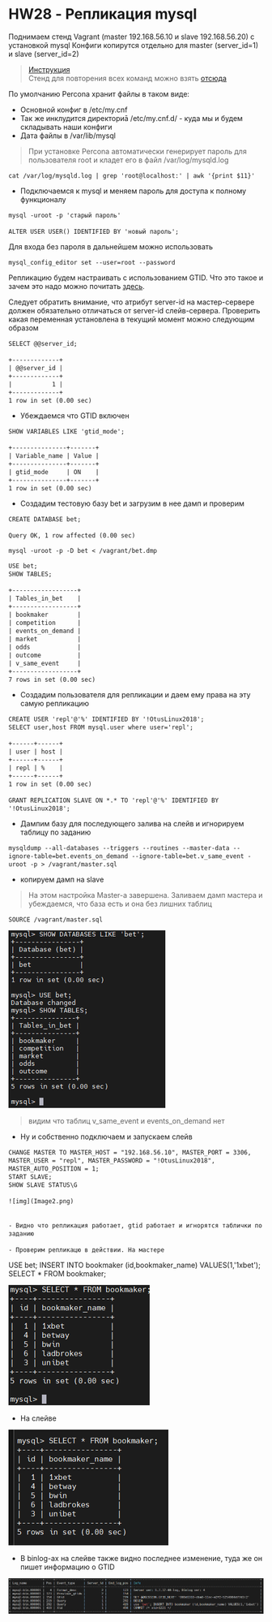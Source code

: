 # HW28 - Репликация mysql

Поднимаем стенд Vagrant (master 192.168.56.10 и slave 192.168.56.20) с установкой mysql
Конфиги копирутся отдельно для master (server_id=1) и slave (server_id=2)

> [Инструкция](https://www.percona.com/doc/percona-server/5.7/installation/yum_repo.html#installing-percona-server-from-percona-yum-repository)  
> Cтенд для повторения всех команд можно взять [отсюда](https://gitlab.com/otus_linux/stands-mysql)

По умолчанию Percona хранит файлы в таком виде:

- Основной конфиг в /etc/my.cnf
- Так же инклудится директориā /etc/my.cnf.d/ - куда мы и будем складывать наши конфиги
- Дата файлы в /var/lib/mysql



> При установке Percona автоматически генерирует пароль для пользователя root и кладет его в файл /var/log/mysqld.log

```
cat /var/log/mysqld.log | grep 'root@localhost:' | awk '{print $11}'
```

- Подключаемся к mysql и меняем пароль для доступа к полному функционалу

```
mysql -uroot -p 'старый пароль'

ALTER USER USER() IDENTIFIED BY 'новый пароль';
```
Для входа без пароля в дальнейшем можно использовать
```
mysql_config_editor set --user=root --password
```

Репликацию будем настраивать с использованием GTID. Что это такое и зачем это надо можно почитать [здесь](https://dev.mysql.com/doc/refman/5.6/en/replication-gtids-concepts.html).

Следует обратить внимание, что атрибут server-id на мастер-сервере должен обязательно отличаться от server-id слейв-сервера. Проверить какая переменная установлена в текущий момент можно следующим образом

```
SELECT @@server_id;

+-------------+
| @@server_id |
+-------------+
|           1 |
+-------------+
1 row in set (0.00 sec)
```

- Убеждаемся что GTID включен

```
SHOW VARIABLES LIKE 'gtid_mode';

+---------------+-------+
| Variable_name | Value |
+---------------+-------+
| gtid_mode     | ON    |
+---------------+-------+
1 row in set (0.00 sec)
```

- Создадим тестовую базу bet и загрузим в нее дамп и проверим

```
CREATE DATABASE bet;

Query OK, 1 row affected (0.00 sec)
```

```
mysql -uroot -p -D bet < /vagrant/bet.dmp
```

```
USE bet;
SHOW TABLES;

+------------------+
| Tables_in_bet    |
+------------------+
| bookmaker        |
| competition      |
| events_on_demand |
| market           |
| odds             |
| outcome          |
| v_same_event     |
+------------------+
7 rows in set (0.00 sec)
```

- Создадим пользователя для репликации и даем ему права на эту самую репликацию

```
CREATE USER 'repl'@'%' IDENTIFIED BY '!OtusLinux2018';
SELECT user,host FROM mysql.user where user='repl';

+------+------+
| user | host |
+------+------+
| repl | %    |
+------+------+
1 row in set (0.00 sec)

GRANT REPLICATION SLAVE ON *.* TO 'repl'@'%' IDENTIFIED BY '!OtusLinux2018';
```

- Дампим базу для последующего залива на слейв и игнорируем таблицу по заданию

```
mysqldump --all-databases --triggers --routines --master-data --ignore-table=bet.events_on_demand --ignore-table=bet.v_same_event -uroot -p > /vagrant/master.sql
```

- копируем дамп на slave


> На этом настройка Master-а завершена. Заливаем дамп мастера и убеждаемся, что база есть и она без лишних таблиц

```
SOURCE /vagrant/master.sql
```
![img](Image1.png)

> видим что таблиц v_same_event и events_on_demand нет

- Ну и собственно подключаем и запускаем слейв

```
CHANGE MASTER TO MASTER_HOST = "192.168.56.10", MASTER_PORT = 3306, MASTER_USER = "repl", MASTER_PASSWORD = "!OtusLinux2018", MASTER_AUTO_POSITION = 1;
START SLAVE;
SHOW SLAVE STATUS\G

![img](Image2.png)


- Видно что репликация работает, gtid работает и игнорятся таблички по заданию

- Проверим репликацю в действии. На мастере

```
USE bet;
INSERT INTO bookmaker (id,bookmaker_name) VALUES(1,'1xbet');
SELECT * FROM bookmaker;

![img](Image3.png)


- На слейве

![img](Image4.png)

- В binlog-ах на cлейве также видно последнее изменение, туда же он пишет информацию о GTID

![img](Image5.png)
